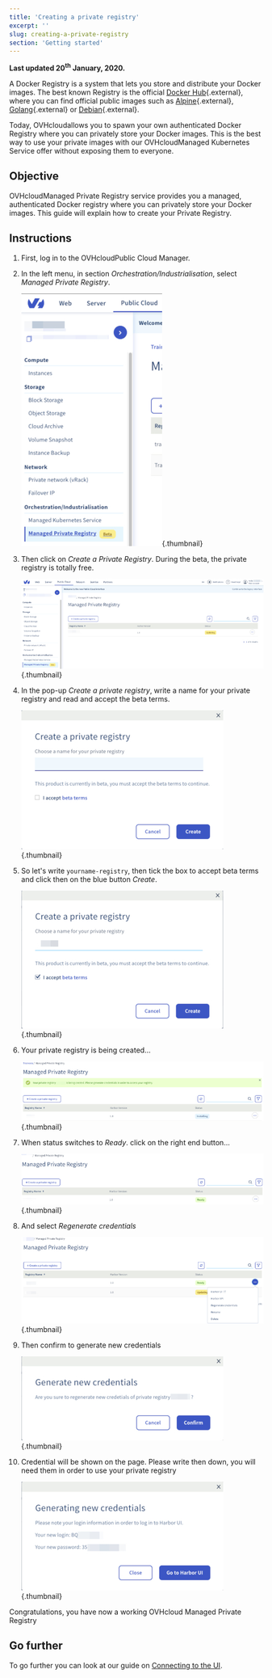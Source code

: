 ```yaml
---
title: 'Creating a private registry'
excerpt: ''
slug: creating-a-private-registry
section: 'Getting started'
---
```


**Last updated 20<sup>th</sup> January, 2020.**

<style>
 pre {
     font-size: 14px;
 }
 pre.console {
   background-color: #300A24; 
   color: #ccc;
   font-family: monospace;
   padding: 5px;
   margin-bottom: 5px;
 }
 pre.console code {
   border: solid 0px transparent;
   color: #ccc;
   font-family: monospace !important;
   font-size: 0.75em;
 }
 .small {
     font-size: 0.75em;
 }
</style>


A Docker Registry is a system that lets you store and distribute your Docker images. The best known Registry is the official [Docker Hub](https://hub.docker.com/){.external}, where you can find official public images such as [Alpine](https://hub.docker.com/_/alpine){.external}, [Golang](https://hub.docker.com/_/golang){.external} or [Debian](https://hub.docker.com/_/debian){.external}.

Today, OVHcloudallows you to spawn your own authenticated Docker Registry where you can privately store your Docker images. This is the best way to use your private images with our OVHcloudManaged Kubernetes Service offer without exposing them to everyone.


## Objective

OVHcloudManaged Private Registry service provides you a managed, authenticated Docker registry where you can privately store your Docker images. This guide will explain how to create your Private Registry.

## Instructions

1. First, log in to the OVHcloudPublic Cloud Manager.

1. In the left menu, in section *Orchestration/Industrialisation*, select *Managed Private Registry*.

    ![Create a Private Registry](images/create-a-private-registry-001-s.jpg){.thumbnail}

1. Then click on *Create a Private Registry*. During the beta, the private registry is totally free.

    ![Create a Private Registry](images/create-a-private-registry-002-s.jpg){.thumbnail}


1. In the pop-up *Create a private registry*, write a name for your private registry and read and accept the beta terms.

    ![Create a Private Registry](images/create-a-private-registry-003-s.jpg){.thumbnail}

1. So let's write `yourname-registry`, then tick the box to accept beta terms and click then on the blue button *Create*.

    ![Create a Private Registry](images/create-a-private-registry-004-s.jpg){.thumbnail}


1. Your private registry is being created...

    ![Create a Private Registry](images/create-a-private-registry-005-s.jpg){.thumbnail}


1. When status switches to *Ready*. click on the right end button...

    ![Create a Private Registry](images/create-a-private-registry-006-s.jpg){.thumbnail}


1. And select *Regenerate credentials*

    ![Create a Private Registry](images/create-a-private-registry-007-s.jpg){.thumbnail}

1. Then confirm to generate new credentials    

    ![Create a Private Registry](images/create-a-private-registry-008-s.jpg){.thumbnail}

1. Credential will be shown on the page. Please write then down, you will need them in order to use your private registry

    ![Create a Private Registry](images/create-a-private-registry-009-s.jpg){.thumbnail}


Congratulations, you have now a working OVHcloud Managed Private Registry

## Go further

To go further you can look at our guide on [Connecting to the UI](../connecting-to-the-ui/).
